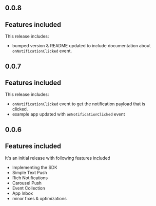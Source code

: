 ## 0.0.8

Features included
- 
 This release includes:
 * bumped version & README updated to include documentation about
 `onNotificationClicked` event.
 
## 0.0.7

Features included
- 
 This release includes:
 * `onNotificationClicked` event to get the notification payload that is clicked.
 * example app updated with `onNotificationClicked` event
 
## 0.0.6

Features included
- 
 It's an initial release with following features included
 * Implementing the SDK
 * Simple Text Push
 * Rich Notifications
 * Carousel Push
 * Event Collection
 * App Inbox
 * minor fixes & optimizations
 
